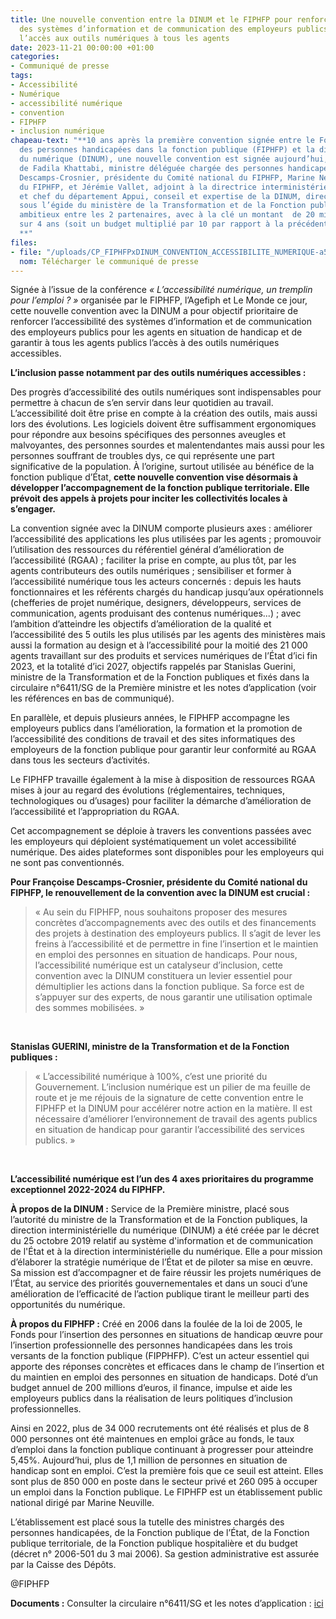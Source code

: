 ```yaml
---
title: Une nouvelle convention entre la DINUM et le FIPHFP pour renforcer l’accessibilité
  des systèmes d’information et de communication des employeurs publics et garantir
  l’accès aux outils numériques à tous les agents
date: 2023-11-21 00:00:00 +01:00
categories:
- Communiqué de presse
tags:
- Accessibilité
- Numérique
- accessibilité numérique
- convention
- FIPHFP
- inclusion numérique
chapeau-text: "**10 ans après la première convention signée entre le Fonds pour l’insertion
  des personnes handicapées dans la fonction publique (FIPHFP) et la direction interministérielle
  du numérique (DINUM), une nouvelle convention est signée aujourd’hui, en présence
  de Fadila Khattabi, ministre déléguée chargée des personnes handicapées, entre Françoise
  Descamps-Crosnier, présidente du Comité national du FIPHFP, Marine Neuville, directrice
  du FIPHFP, et Jérémie Vallet, adjoint à la directrice interministérielle du numérique
  et chef du département Appui, conseil et expertise de la DINUM, direction intervenant
  sous l’égide du ministère de la Transformation et de la Fonction publiques, un renouvellement
  ambitieux entre les 2 partenaires, avec à la clé un montant  de 20 millions d’euros
  sur 4 ans (soit un budget multiplié par 10 par rapport à la précédente convention).
  **"
files:
- file: "/uploads/CP_FIPHFPxDINUM_CONVENTION_ACCESSIBILITE_NUMERIQUE-a50ca4.pdf"
  nom: Télécharger le communiqué de presse
---
```


Signée à l’issue de la conférence *« L’accessibilité numérique, un tremplin pour l’emploi ? »* organisée par le FIPHFP, l’Agefiph et Le Monde ce jour, cette nouvelle convention avec la DINUM a pour objectif prioritaire de renforcer l’accessibilité des systèmes d’information et de communication des employeurs publics pour les agents en situation de handicap et de garantir à tous les agents publics l’accès à des outils numériques accessibles. 

**L’inclusion passe notamment par des outils numériques accessibles :**

Des progrès d’accessibilité des outils numériques sont indispensables pour permettre à chacun de s’en servir dans leur quotidien au travail. L’accessibilité doit être prise en compte à la création des outils, mais aussi lors des évolutions. Les logiciels doivent être suffisamment ergonomiques pour répondre aux besoins spécifiques des personnes aveugles et malvoyantes, des personnes sourdes et malentendantes mais aussi pour les personnes souffrant de troubles dys, ce qui représente une part significative de la population. À l’origine, surtout utilisée au bénéfice de la fonction publique d’État, **cette nouvelle convention vise désormais à développer l’accompagnement de la fonction publique territoriale. Elle prévoit des appels à projets pour inciter les collectivités locales à s’engager.**

La convention signée avec la DINUM comporte plusieurs axes : améliorer l’accessibilité des applications les plus utilisées par les agents ; promouvoir l’utilisation des ressources du référentiel général d’amélioration de l’accessibilité (RGAA) ; faciliter la prise en compte, au plus tôt, par les agents contributeurs des outils numériques ; sensibiliser et former à l’accessibilité numérique tous les acteurs concernés : depuis les hauts fonctionnaires et les référents chargés du handicap jusqu’aux opérationnels (chefferies de projet numérique, designers, développeurs, services de communication, agents produisant des contenus numériques...) ; avec l’ambition d’atteindre les objectifs d’amélioration de la qualité et l’accessibilité des 5 outils les plus utilisés par les agents des ministères mais aussi la formation au design et à l’accessibilité pour la moitié des 21 000 agents travaillant sur des produits et services numériques de l’État d’ici fin 2023, et la totalité d’ici 2027, objectifs rappelés par Stanislas Guerini, ministre de la Transformation et de la Fonction publiques et fixés dans la circulaire n°6411/SG de la Première ministre et les notes d’application (voir les références en bas de communiqué).

En parallèle, et depuis plusieurs années, le FIPHFP accompagne les employeurs publics dans l’amélioration, la formation et la promotion de l’accessibilité des conditions de travail et des sites informatiques des employeurs de la fonction publique pour garantir leur conformité au RGAA dans tous les secteurs d’activités. 

Le FIPHFP travaille également à la mise à disposition de ressources RGAA mises à jour au regard des évolutions (réglementaires, techniques, technologiques ou d’usages) pour faciliter la démarche d’amélioration de l’accessibilité et l’appropriation du RGAA.

Cet accompagnement se déploie à travers les conventions passées avec les employeurs qui déploient systématiquement un volet accessibilité numérique. Des aides plateformes sont disponibles pour les employeurs qui ne sont pas conventionnés.

**Pour Françoise Descamps-Crosnier, présidente du Comité national du FIPHFP, le renouvellement de la convention avec la DINUM est crucial :**
> « Au sein du FIPHFP, nous souhaitons proposer des mesures concrètes d’accompagnements avec des outils et des financements des projets à destination des employeurs publics. Il s’agit de lever les freins à l’accessibilité et de permettre in fine l’insertion et le maintien en emploi des personnes en situation de handicaps. Pour nous, l’accessibilité numérique est un catalyseur d’inclusion, cette convention avec la DINUM constituera un levier essentiel pour démultiplier les actions dans la fonction publique. Sa force est de s’appuyer sur des experts, de nous garantir une utilisation optimale des sommes mobilisées. »
<br>

**Stanislas GUERINI, ministre de la Transformation et de la Fonction publiques :**
> « L’accessibilité numérique à 100%, c’est une priorité du Gouvernement. L’inclusion numérique est un pilier de ma feuille de route et je me réjouis de la signature de cette convention entre le FIPHFP et la DINUM pour accélérer notre action en la matière. Il est nécessaire d’améliorer l’environnement de travail des agents publics en situation de handicap pour garantir l’accessibilité des services publics. »
<br>

**L’accessibilité numérique est l’un des 4 axes prioritaires du programme exceptionnel 2022-2024 du FIPHFP.**

**À propos de la DINUM :**
Service de la Première ministre, placé sous l’autorité du ministre de la Transformation et de la Fonction publiques, la direction interministérielle du numérique (DINUM) a été créée par le décret du 25 octobre 2019 relatif au système d'information et de communication de l'État et à la direction interministérielle du numérique. Elle a pour mission d’élaborer la stratégie numérique de l’État et de piloter sa mise en œuvre. Sa mission est d’accompagner et de faire réussir les projets numériques de l’État, au service des priorités gouvernementales et dans un souci d’une amélioration de l’efficacité de l’action publique tirant le meilleur parti des opportunités du numérique. 

**À propos du FIPHFP :**
Créé en 2006 dans la foulée de la loi de 2005, le Fonds pour l’insertion des personnes en situations de handicap œuvre pour l’insertion professionnelle des personnes handicapées dans les trois versants de la fonction publique (FIPPHFP). C’est un acteur essentiel qui apporte des réponses concrètes et efficaces dans le champ de l’insertion et du maintien en emploi des personnes en situation de handicaps. Doté d’un budget annuel de 200 millions d’euros, il finance, impulse et aide les employeurs publics dans la réalisation de leurs politiques d’inclusion professionnelles. 

Ainsi en 2022, plus de 34 000 recrutements ont été réalisés et plus de 8 000 personnes ont été maintenues en emploi grâce au fonds, le taux d’emploi dans la fonction publique continuant à progresser pour atteindre 5,45%. Aujourd’hui, plus de 1,1 million de personnes en situation de handicap sont en emploi. C’est la première fois que ce seuil est atteint. Elles sont plus de 850 000 en poste dans le secteur privé et 260 095 à occuper un emploi dans la Fonction publique. 
Le FIPHFP est un établissement public national dirigé par Marine Neuville.

L’établissement est placé sous la tutelle des ministres chargés des personnes handicapées, de la Fonction publique de l’État, de la Fonction publique territoriale, de la Fonction publique hospitalière et du budget (décret n° 2006-501 du 3 mai 2006). Sa gestion administrative est assurée par la Caisse des Dépôts.

@FIPHFP

**Documents :**
Consulter la circulaire n°6411/SG et les notes d’application : [ici](https://www.systeme-de-design.gouv.fr/a-propos/articles/circulaire-d-application/)
